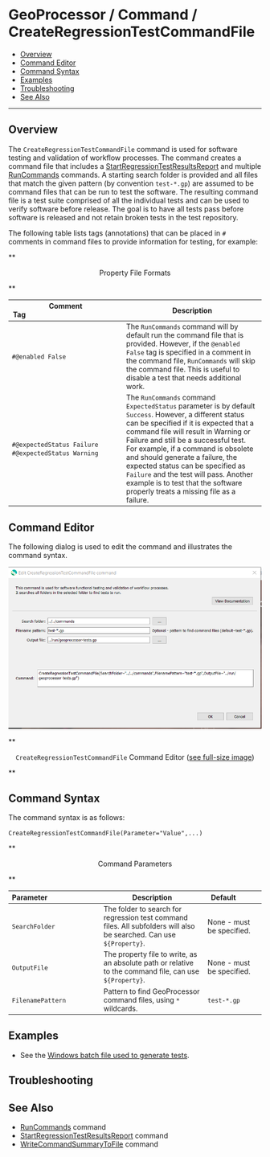 # GeoProcessor / Command / CreateRegressionTestCommandFile #

* [Overview](#overview)
* [Command Editor](#command-editor)
* [Command Syntax](#command-syntax)
* [Examples](#examples)
* [Troubleshooting](#troubleshooting)
* [See Also](#see-also)

-------------------------

## Overview ##

The `CreateRegressionTestCommandFile` command is used for software testing and validation of workflow processes.
The command creates a command file that includes a
[StartRegressionTestResultsReport](../StartRegressionTestResultsReport/StartRegressionTestResultsReport.md) and multiple
[RunCommands](../RunCommands/RunCommands.md) commands.
A starting search folder is provided and all files that match the given pattern (by convention `test-*.gp`)
are assumed to be command files that can be run to test the software.
The resulting command file is a test suite comprised of all the individual tests and can be used
to verify software before release.
The goal is to have all tests pass before software is released and not retain broken tests in the test repository.

The following table lists tags (annotations) that can be placed in `#` comments in command files to provide information for testing, for example:

**<p style="text-align: center;">
Property File Formats
</p>**

| **Comment Tag**&nbsp;&nbsp;&nbsp;&nbsp;&nbsp;&nbsp;&nbsp;&nbsp;&nbsp;&nbsp;&nbsp;&nbsp;&nbsp;&nbsp;&nbsp;&nbsp;&nbsp;&nbsp;&nbsp;&nbsp;&nbsp;&nbsp;&nbsp;&nbsp;&nbsp;&nbsp;&nbsp;&nbsp;&nbsp;&nbsp;&nbsp;&nbsp;&nbsp;&nbsp;&nbsp;&nbsp;&nbsp;&nbsp;&nbsp;&nbsp;&nbsp;&nbsp;&nbsp;&nbsp;&nbsp;&nbsp;&nbsp;&nbsp;&nbsp; | **Description** |
|-----------------------|-----------------|
| `#@enabled False`           | The `RunCommands` command will by default run the command file that is provided.  However, if the `@enabled False` tag is specified in a comment in the command file, `RunCommands` will skip the command file.  This is useful to disable a test that needs additional work. |
| `#@expectedStatus Failure`<br>`#@expectedStatus Warning`       | The `RunCommands` command `ExpectedStatus` parameter is by default `Success`.  However, a different status can be specified if it is expected that a command file will result in Warning or Failure and still be a successful test.  For example, if a command is obsolete and should generate a failure, the expected status can be specified as `Failure` and the test will pass.  Another example is to test that the software properly treats a missing file as a failure. |

## Command Editor ##

The following dialog is used to edit the command and illustrates the command syntax.

![CreateRegressionTestCommandFile](CreateRegressionTestCommandFile.png)

**<p style="text-align: center;">
`CreateRegressionTestCommandFile` Command Editor (<a href="../CreateRegressionTestCommandFile.png">see full-size image</a>)
</p>**

## Command Syntax ##

The command syntax is as follows:

```text
CreateRegressionTestCommandFile(Parameter="Value",...)
```
**<p style="text-align: center;">
Command Parameters
</p>**

| **Parameter**&nbsp;&nbsp;&nbsp;&nbsp;&nbsp;&nbsp;&nbsp;&nbsp;&nbsp;&nbsp;&nbsp;&nbsp;&nbsp;&nbsp;&nbsp;&nbsp;&nbsp;&nbsp;&nbsp;&nbsp;&nbsp;&nbsp;&nbsp;&nbsp;&nbsp;&nbsp; | **Description** | **Default**&nbsp;&nbsp;&nbsp;&nbsp;&nbsp;&nbsp;&nbsp;&nbsp;&nbsp;&nbsp; |
| --------------|-----------------|----------------- |
| `SearchFolder` | The folder to search for regression test command files.  All subfolders will also be searched.  Can use `${Property}`. | None - must be specified. |
| `OutputFile` | The property file to write, as an absolute path or relative to the command file, can use `${Property}`. | None - must be specified. |
| `FilenamePattern` | Pattern to find GeoProcessor command files, using `*` wildcards. | `test-*.gp` |

## Examples ##

* See the [Windows batch file used to generate tests](https://github.com/OpenWaterFoundation/owf-app-geoprocessor-python-test/blob/master/test/suites/create/create-regression-test-command-file.gp).

## Troubleshooting ##

## See Also ##

* [RunCommands](../RunCommands/RunCommands.md) command
* [StartRegressionTestResultsReport](../StartRegressionTestResultsReport/StartRegressionTestResultsReport.md) command
* [WriteCommandSummaryToFile](../WriteCommandSummaryToFile/WriteCommandSummaryToFile.md) command

